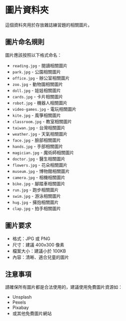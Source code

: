 # 圖片資料夾

這個資料夾用於存放雜誌練習題的相關圖片。

## 圖片命名規則

圖片應該按照以下格式命名：
- `reading.jpg` - 閱讀相關圖片
- `park.jpg` - 公園相關圖片
- `office.jpg` - 辦公室相關圖片
- `zoo.jpg` - 動物園相關圖片
- `doll.jpg` - 娃娃相關圖片
- `cards.jpg` - 卡片相關圖片
- `robot.jpg` - 機器人相關圖片
- `video-games.jpg` - 電玩相關圖片
- `kite.jpg` - 風箏相關圖片
- `classroom.jpg` - 教室相關圖片
- `taiwan.jpg` - 台灣相關圖片
- `weather.jpg` - 天氣相關圖片
- `face.jpg` - 臉部相關圖片
- `hands.jpg` - 手部相關圖片
- `magician.jpg` - 魔術師相關圖片
- `doctor.jpg` - 醫生相關圖片
- `flowers.jpg` - 花朵相關圖片
- `museum.jpg` - 博物館相關圖片
- `camera.jpg` - 相機相關圖片
- `bike.jpg` - 腳踏車相關圖片
- `run.jpg` - 跑步相關圖片
- `swim.jpg` - 游泳相關圖片
- `hug.jpg` - 擁抱相關圖片
- `clap.jpg` - 拍手相關圖片

## 圖片要求

- 格式：JPG 或 PNG
- 尺寸：建議 400x300 像素
- 檔案大小：建議小於 100KB
- 內容：清晰、適合兒童的圖片

## 注意事項

請確保所有圖片都是合法使用的，建議使用免費圖片資源如：
- Unsplash
- Pexels
- Pixabay
- 或其他免費圖片網站

